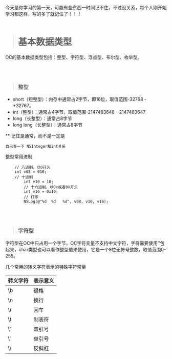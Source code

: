 今天是你学习的第一天，可能有些东西一时间记不住，不过没关系，每个人刚开始学习都这样，写的多了就记住了！！！
<br>
<br>
> # 基本数据类型

OC的基本数据类型包括：整型、字符型、浮点型、布尔型、枚举型。

<br>
<br>

> ### 整型

* short（短整型）：内存中通常占2字节，即16位，取值范围-32768 - +32767。
* int（整型）：通常占4字节，取值范围-2147483648 - 2147483647
* long（长整型）：通常占8字节
* long long（长整型）：通常占8字节

** 记住是通常，而不是一定是


``` 自己查一下 NSInteger和int关系 ```

整型常用进制

```
	// 八进制，以0开头
	int v08 = 010;
	// 十进制
        int v10 = 10;
        // 十六进制，以0x或者0X开头
        int v16 = 0x10;
        // 打印
        NSLog(@"%d  %d   %d", v08, v10, v16);

```
<br>
<br>

> ### 字符型

字符型在OC中只占用一个字节，OC字符变量不支持中文字符，字符需要使用’’包起来，char类型也可以看作整型值来使用，它是一个8位无符号整数，取值范围0-255。


几个常用的转义字符表示的特殊字符常量

| 转义字符 | 表示意义 |
| ------ | ------ |
| \b | 退格 | 
| \n | 换行 | 
| \r | 回车 | 
| \t | 制表符 | 
| \\" | 双引号 | 
| \\' | 单引号 | 
| \\\ | 反斜杠 | 

<br>
<br>

